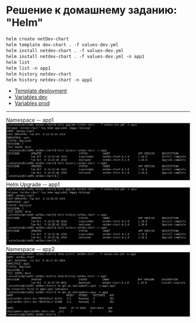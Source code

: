 # Решение к домашнему заданию: "Helm"
```
helm create netDev-chart
helm template dev-chart . -f values-dev.yml
helm install netdev-chart . -f values-dev.yml
helm install netdev-chart . -f values-dev.yml -n app1
helm list
helm list -n app1
helm history netdev-chart
helm history netdev-chart -n app1
```
- [Template deployment](./netDev-chart/templates/deployment_nginx.yml)
- [Variables dev](./netDev-chart/values-dev.yml)
- [Variables prod](./netDev-chart/values-prod.yml)
---
Namespace -- app1\
![app1](./screenshots/revision-2.png)\
Helm Upgrade -- app1\
![upgade](./screenshots/revision-2.png)\
Namespace -- app2\
![app2](./screenshots/revision-1-app2.png)
